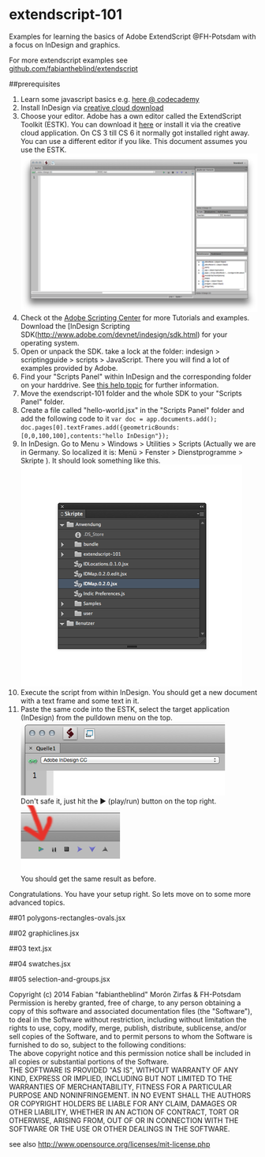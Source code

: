 extendscript-101
================

Examples for learning the basics of Adobe ExtendScript @FH-Potsdam with a focus on InDesign and graphics.  

For more extendscript examples see [github.com/fabiantheblind/extendscript](https://github.com/fabiantheblind/extendscript)  

##prerequisites  

1. Learn some javascript basics e.g. [here @ codecademy](http://www.codecademy.com/tracks/javascript)  
2. Install InDesign via [creative cloud download](https://creative.adobe.com/products/indesign)  
3. Choose your editor. Adobe has a own editor called the ExtendScript Toolkit (ESTK). You can download it [here](https://creative.adobe.com/products/estk) or install it via the creative cloud application. On CS 3 till CS 6 it normally got installed right away. You can use a different editor if you like. This document assumes you use the ESTK.   
![](assets/images/estk.png)  
4. Check ot the [Adobe Scripting Center](http://www.adobe.com/devnet/scripting.html) for more Tutorials and examples. Download the [InDesign Scripting SDK(http://www.adobe.com/devnet/indesign/sdk.html) for your operating system.  
5. Open or unpack the SDK. take a lock at the folder: indesign > scriptingguide > scripts > JavaScript. There you will find a lot of examples provided by Adobe.  
5. Find your "Scripts Panel" within InDesign and the corresponding folder on your harddrive. See [this help topic](http://helpx.adobe.com/indesign/using/scripting.html) for further information.  
6. Move the exendscript-101 folder and the whole SDK to your "Scripts Panel" folder.  
6. Create a file called "hello-world.jsx" in the "Scripts Panel" folder and add the following code to it `var doc = app.documents.add(); doc.pages[0].textFrames.add({geometricBounds:[0,0,100,100],contents:"hello InDesign"});`  
7. In InDesign. Go to Menu > Windows > Utilities > Scripts (Actually we are in Germany. So localized it is: Menü > Fenster > Dienstprogramme > Skripte ). It should look something like this. 
![/assets/images/Scripts-Panel.png](assets/images/Scripts-Panel.png)  
7. Execute the script from within InDesign. You should get a new document with a text frame and some text in it.  
8. Paste the same code into the ESTK, select the target application (InDesign) from the pulldown menu on the top.  
![pulldown](assets/images/target-app-pulldown.png)  
Don't safe it, just hit the ► (play/run) button on the top right.  
![](assets/images/play-run-button.png)  
You should get the same result as before.

Congratulations. You have your setup right. So lets move on to some more advanced topics.  


##01 polygons-rectangles-ovals.jsx

##02 graphiclines.jsx

##03 text.jsx

##04 swatches.jsx  

##05 selection-and-groups.jsx


Copyright (c)  2014 Fabian "fabiantheblind" Morón Zirfas & FH-Potsdam  
Permission is hereby granted, free of charge, to any person obtaining a copy of this software and associated documentation files (the "Software"), to deal in the Software  without restriction, including without limitation the rights to use, copy, modify, merge, publish, distribute, sublicense, and/or sell copies of the Software, and to  permit persons to whom the Software is furnished to do so, subject to the following conditions:  
The above copyright notice and this permission notice shall be included in all copies or substantial portions of the Software.  
THE SOFTWARE IS PROVIDED "AS IS", WITHOUT WARRANTY OF ANY KIND, EXPRESS OR IMPLIED, INCLUDING BUT NOT LIMITED TO THE WARRANTIES OF MERCHANTABILITY, FITNESS FOR A  PARTICULAR PURPOSE AND NONINFRINGEMENT. IN NO EVENT SHALL THE AUTHORS OR COPYRIGHT HOLDERS BE LIABLE FOR ANY CLAIM, DAMAGES OR OTHER LIABILITY, WHETHER IN AN ACTION OF  CONTRACT, TORT OR OTHERWISE, ARISING FROM, OUT OF OR IN CONNECTION WITH THE SOFTWARE OR THE USE OR OTHER DEALINGS IN THE SOFTWARE.  

see also http://www.opensource.org/licenses/mit-license.php

